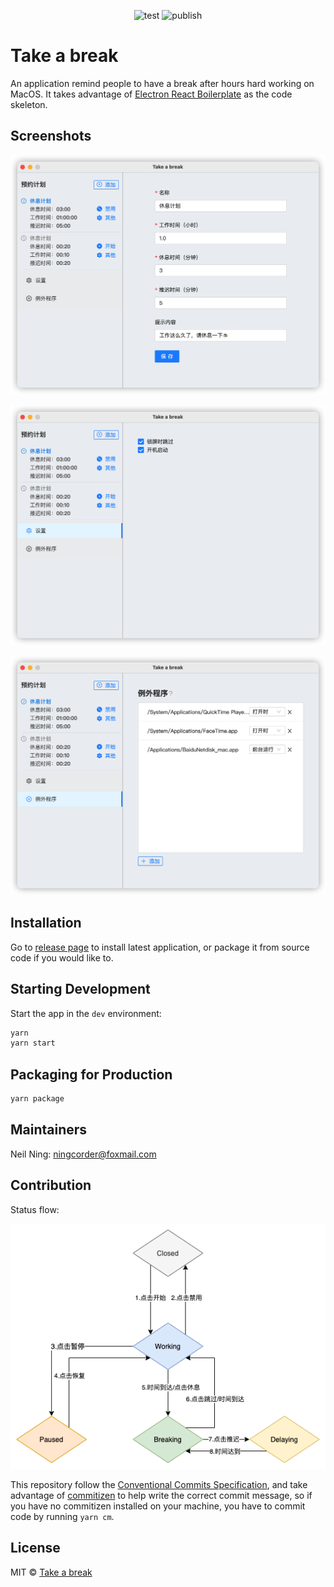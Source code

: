 <div align="center">

![test](https://github.com/neilning-xc/take-a-break/actions/workflows/test.yml/badge.svg)
![publish](https://github.com/neilning-xc/take-a-break/actions/workflows/publish.yml/badge.svg)

</div>

# Take a break

An application remind people to have a break after hours hard working on MacOS.
It takes advantage of [Electron React Boilerplate](https://electron-react-boilerplate.js.org/) as the code skeleton.

## Screenshots

![screen1.png](docs/screen1.png)

![screen2.png](docs/screen2.png)

![screen3.png](docs/screen3.png)

## Installation

Go to [release page](https://github.com/neilning-xc/take-a-break/releases) to install latest application, or package it from source code if you would like to.

## Starting Development

Start the app in the `dev` environment:

```bash
yarn
yarn start
```

## Packaging for Production

```bash
yarn package
```

## Maintainers

Neil Ning: ningcorder@foxmail.com

## Contribution

Status flow:

![status-flow.png](docs/status-flow.png)

This repository follow the [Conventional Commits Specification](https://conventionalcommits.org), and take advantage of [commitizen](https://github.com/commitizen/cz-cli) to help write the correct commit message, so if you have no commitizen installed on your machine, you have to commit code by running `yarn cm`.

## License

MIT © [Take a break](https://github.com/neilning-xc/take-a-break)
